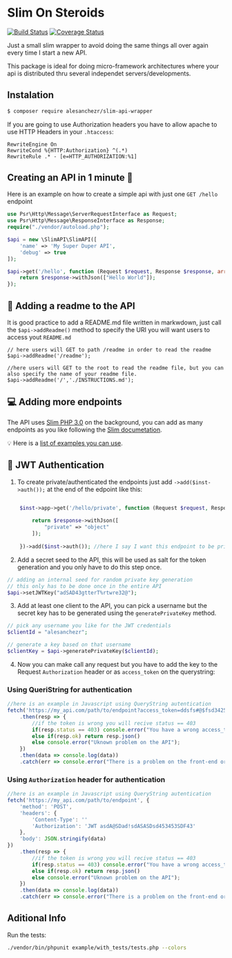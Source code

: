 # Slim On Steroids

[![Build Status](https://travis-ci.org/alesanchezr/slim-api-wrapper.svg?branch=master)](https://travis-ci.org/alesanchezr/json-orm)
[![Coverage Status](https://coveralls.io/repos/github/alesanchezr/slim-api-wrapper/badge.svg?branch=master)](https://coveralls.io/github/alesanchezr/slim-api-wrapper?branch=master)

Just a small slim wrapper to avoid doing the same things all over again every time I start a new API.

This package is ideal for doing micro-framework architectures where your api is distributed thru several independet servers/developments.

## Instalation

```bash
$ composer require alesanchezr/slim-api-wrapper
```

If you are going to use Authorization headers you have to allow apache to use HTTP Headers in your `.htaccess`:
```
RewriteEngine On
RewriteCond %{HTTP:Authorization} ^(.*)
RewriteRule .* - [e=HTTP_AUTHORIZATION:%1]
```

## Creating an API in 1 minute 🧐

Here is an example on how to create a simple api with just one `GET /hello` endpoint

```php
use Psr\Http\Message\ServerRequestInterface as Request;
use Psr\Http\Message\ResponseInterface as Response;
require("./vendor/autoload.php");

$api = new \SlimAPI\SlimAPI([
	'name' => 'My Super Duper API',
	'debug' => true
]);

$api->get('/hello', function (Request $request, Response $response, array $args) use ($api) {
	return $response->withJson(["Hello World"]);
});
```

## 📝 Adding a readme to the API

It is good practice to add a README.md file written in markwdown, just call the `$api->addReadme()` method to specify the URI you will want users to access yout `README.md`
```
// here users will GET to path /readme in order to read the readme
$api->addReadme('/readme');

//here users will GET to the root to read the readme file, but you can also specify the name of your readme file.
$api->addReadme('/','./INSTRUCTIONS.md');
```

## 💻 Adding more endpoints

The API uses [Slim PHP 3.0](http://www.slimframework.com/) on the background, you can add as many endpoints as you like following the [Slim documetation](http://www.slimframework.com/docs/).

💡 Here is a [list of examples you can use](https://github.com/alesanchezr/slim-api-wrapper/tree/master/example).

## 🔑 JWT Authentication

1. To create private/authenticated the endpoints just add `->add($inst->auth());` at the end of the edpoint like this:

```php

    $inst->app->get('/hello/private', function (Request $request, Response $response, array $args){
        
        return $response->withJson([
            "private" => "object"
        ]);
	    
    })->add($inst->auth()); //here I say I want this endpoint to be private

```

2. Add a secret seed to the API, this will be used as salt for the token generation and you only have to do this step once.

```php
// adding an internal seed for random private key generation
// this only has to be done once in the entire API
$api->setJWTKey("adSAD43gtterT%rtwre32@");
```

3. Add at least one client to the API, you can pick a username but the secret key has to be generated using the `generatePrivateKey` method.
```php
// pick any username you like for the JWT credentials
$clientId = "alesanchezr";

// generate a key based on that username
$clientKey = $api->generatePrivateKey($clientId);
```

4. Now you can make call any request but you have to add the key to the Request `Authorization` header or as `access_token` on the querystring:

### Using QueriString for authentication

```js
//here is an example in Javascript using QueryString autentication
fetch('https://my_api.com/path/to/endpoint?access_token=ddsfs#@$fsd3425Ds')
    .then(resp => {
        //if the token is wrong you will recive status == 403
        if(resp.status == 403) console.error("You have a wrong access_token token");
        else if(resp.ok) return resp.json()
        else console.error("Uknown problem on the API");
    })
    .then(data => console.log(data))
    .catch(err => console.error("There is a problem on the front-end or the API is down"))
```

### Using `Authorization` header for authentication

```js
//here is an example in Javascript using QueryString autentication
fetch('https://my_api.com/path/to/endpoint', {
    'method': 'POST',
    'headers': {
        'Content-Type': ''
        'Authorization': 'JWT asdA@SDad!sdASASDsd453453SDF43'
    },
    'body': JSON.stringify(data)
})
    .then(resp => {
        //if the token is wrong you will recive status == 403
        if(resp.status == 403) console.error("You have a wrong access_token token");
        else if(resp.ok) return resp.json()
        else console.error("Uknown problem on the API");
    })
    .then(data => console.log(data))
    .catch(err => console.error("There is a problem on the front-end or the API is down"))
```

## Aditional Info

Run the tests:
```sh
./vendor/bin/phpunit example/with_tests/tests.php --colors
```
